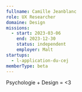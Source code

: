 ```yaml
---
fullname: Camille Jeanblanc
role: UX Researcher
domaine: Design
missions:
  - start: 2023-03-06
    end: 2023-12-30
    status: independent
    employer: Malt
startups:
  - l-application-du-cej
memberType: beta
---
```


Psychologie + Design = <3

